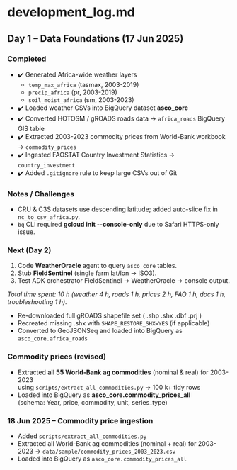 # development_log.md
## Day 1  –  Data Foundations (17 Jun 2025)

### Completed
- ✔️  Generated Africa-wide weather layers  
  - `temp_max_africa` (tasmax, 2003-2019)  
  - `precip_africa` (pr, 2003-2019)  
  - `soil_moist_africa` (sm, 2003-2023)
- ✔️  Loaded weather CSVs into BigQuery dataset **asco_core**
- ✔️  Converted HOTOSM / gROADS roads data → `africa_roads` BigQuery GIS table
- ✔️  Extracted 2003-2023 commodity prices from World-Bank workbook → `commodity_prices`
- ✔️  Ingested FAOSTAT Country Investment Statistics → `country_investment`
- ✔️  Added `.gitignore` rule to keep large CSVs out of Git

### Notes / Challenges
- CRU & C3S datasets use descending latitude; added auto-slice fix in `nc_to_csv_africa.py`.
- `bq` CLI required **gcloud init --console-only** due to Safari HTTPS-only issue.

### Next (Day 2)
1. Code **WeatherOracle** agent to query `asco_core` tables.
2. Stub **FieldSentinel** (single farm lat/lon → ISO3).
3. Test ADK orchestrator FieldSentinel → WeatherOracle → console output.

_Total time spent: 10 h (weather 4 h, roads 1 h, prices 2 h, FAO 1 h, docs 1 h,
troubleshooting 1 h)._

- Re-downloaded full gROADS shapefile set ( .shp .shx .dbf .prj )
- Recreated missing .shx with `SHAPE_RESTORE_SHX=YES` (if applicable)
- Converted to GeoJSONSeq and loaded into BigQuery as `asco_core.africa_roads`

### Commodity prices (revised)

- Extracted **all 55 World-Bank ag commodities** (nominal & real) for 2003-2023  
  using `scripts/extract_all_commodities.py` → 100 k+ tidy rows  
- Loaded into BigQuery as **asco_core.commodity_prices_all**  
  (schema: Year, price, commodity, unit, series_type)

### 18 Jun 2025 – Commodity price ingestion
- Added `scripts/extract_all_commodities.py`
- Extracted all World-Bank ag commodities (nominal + real) for 2003-2023
  → `data/sample/commodity_prices_2003_2023.csv`
- Loaded into BigQuery as `asco_core.commodity_prices_all`

